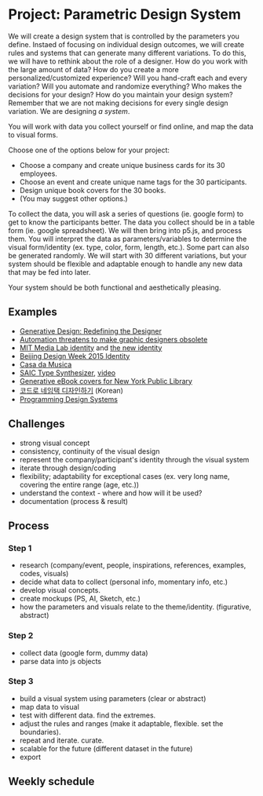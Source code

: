 # Project: Parametric Design System

We will create a design system that is controlled by the parameters you define. Instaed of focusing on individual design outcomes, we will create rules and systems that can generate many different variations. To do this, we will have to rethink about the role of a designer. How do you work with the large amount of data? How do you create a more personalized/customized experience? Will you hand-craft each and every variation? Will you automate and randomize everything? Who makes the decisions for your design? How do you maintain your design system? Remember that we are not making decisions for every single design variation. We are designing *a system*.

You will work with data you collect yourself or find online, and map the data to visual forms. 

Choose one of the options below for your project:
- Choose a company and create unique business cards for its 30 employees.
- Choose an event and create unique name tags for the 30 participants.
- Design unique book covers for the 30 books. 
- (You may suggest other options.)

To collect the data, you will ask a series of questions (ie. google form) to get to know the participants better. The data you collect should be in a table form (ie. google spreadsheet). We will then bring into p5.js, and process them. You will interpret the data as parameters/variables to determine the visual form/identity (ex. type, color, form, length, etc.). Some part can also be generated randomly. We will start with 30 different variations, but your system should be flexible and adaptable enough to handle any new data that may be fed into later. 

Your system should be both functional and aesthetically pleasing.



## Examples
- [Generative Design: Redefining the Designer](https://www.commarts.com/columns/generative-design-redefining-the-designer)
- [Automation threatens to make graphic designers obsolete](https://eyeondesign.aiga.org/automation-threatens-to-make-graphic-designers-obsolete/)
- [MIT Media Lab identity](http://eroonkang.com/projects/MIT-Media-Lab-Identity/) and [the new identity](http://www.underconsideration.com/brandnew/archives/new_logo_and_identity_for_mit_media_lab_by_pentagram.php#.WJpIYBiZORs)
- [Beijing Design Week 2015 Identity](http://lava.nl/projects/bjdw)
- [Casa da Musica](http://sagmeisterwalsh.com/work/all/casa-da-musica/)
- [SAIC Type Synthesizer](http://www.saic.edu/150/poster-generator/), [video](https://vimeo.com/138236203)
- [Generative eBook covers for New York Public Library](https://www.nypl.org/blog/2014/09/03/generative-ebook-covers)
- [코드로 네임택 디자인하기](https://brunch.co.kr/@designforhuman/26) (Korean)
- [Programming Design Systems](https://programmingdesignsystems.com)




## Challenges
- strong visual concept
- consistency, continuity of the visual design
- represent the company/participant's identity through the visual system
- iterate through design/coding
- flexibility; adaptability for exceptional cases (ex. very long name, covering the entire range (age, etc.))
- understand the context - where and how will it be used?
- documentation (process & result)



## Process

### Step 1
- research (company/event, people, inspirations, references, examples, codes, visuals)
- decide what data to collect (personal info, momentary info, etc.)
- develop visual concepts. 
- create mockups (PS, AI, Sketch, etc.)
- how the parameters and visuals relate to the theme/identity. (figurative, abstract)

### Step 2
- collect data (google form, dummy data)
- parse data into js objects

### Step 3
- build a visual system using parameters (clear or abstract)
- map data to visual
- test with different data. find the extremes.
- adjust the rules and ranges (make it adaptable, flexible. set the boundaries).
- repeat and iterate. curate.
- scalable for the future (different dataset in the future)
- export

## Weekly schedule


